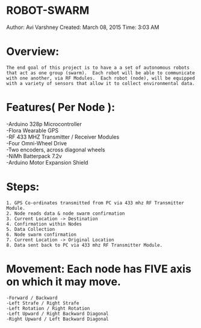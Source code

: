 # ROBOT-SWARM
Author: Avi Varshney
Created: March 08, 2015
Time: 3:03 AM

# Overview:
	The end goal of this project is to have a a set of autonomous robots that act as one group (swarm).  Each robot will be able to communicate with one another, via RF Modules.  Each robot (node), will be equipped with a variety of sensors that allow it to collect environmental data.  
  
# Features( Per Node ):														
  -Arduino 328p Microcontroller													
  -Flora Wearable GPS														
  -RF 433 MHZ Transmitter / Receiver Modules											
  -Four Omni-Wheel Drive													
  -Two encoders, across diagonal wheels												
  -NiMh Batterpack 7.2v														
  -Arduino Motor Expansion Shield												
  
# Steps:															
	1. GPS Co-ordinates transmitted from PC via 433 mhz RF Transmitter Module.						
	2. Node reads data & node swarm confirmation										
	3. Current Location -> Destination											
	4. Confirmation within Nodes												
	5. Data Collection													
	6. Node swarm confirmation												
	7. Current Location -> Original Location										
	8. Data sent back to PC via 433 mhz RF Transmitter Module.								
	
# Movement:																Each node has FIVE axis on which it may move.										
	-Forward / Backward													
	-Left Strafe / Right Strafe												
	-Left Rotation / Right Rotation												
	-Left Upward / Right Backward Diagonal											
	-Right Upward / Left Backward Diagonal											

